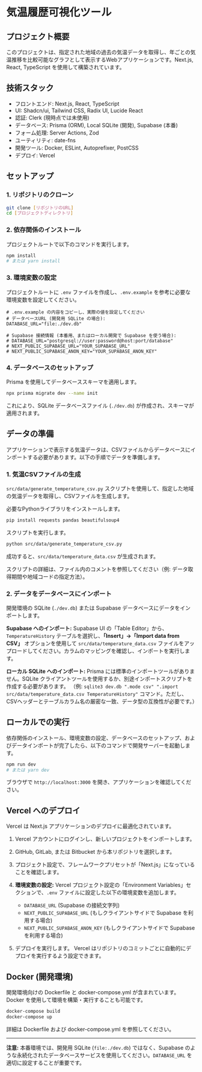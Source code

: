 # 気温履歴可視化ツール

## プロジェクト概要
このプロジェクトは、指定された地域の過去の気温データを取得し、年ごとの気温推移を比較可能なグラフとして表示するWebアプリケーションです。Next.js, React, TypeScript を使用して構築されています。

## 技術スタック
- フロントエンド: Next.js, React, TypeScript
- UI: Shadcn/ui, Tailwind CSS, Radix UI, Lucide React
- 認証: Clerk (現時点では未使用)
- データベース: Prisma (ORM), Local SQLite (開発), Supabase (本番)
- フォーム処理: Server Actions, Zod
- ユーティリティ: date-fns
- 開発ツール: Docker, ESLint, Autoprefixer, PostCSS
- デプロイ: Vercel

## セットアップ

### 1. リポジトリのクローン
```bash
git clone [リポジトリのURL]
cd [プロジェクトディレクトリ]
```

### 2. 依存関係のインストール
プロジェクトルートで以下のコマンドを実行します。
```bash
npm install
# または yarn install
```

### 3. 環境変数の設定
プロジェクトルートに `.env` ファイルを作成し、`.env.example` を参考に必要な環境変数を設定してください。

```env
# .env.example の内容をコピーし、実際の値を設定してください
# データベースURL (開発用 SQLite の場合):
DATABASE_URL="file:./dev.db"

# Supabase 接続情報 (本番用、またはローカル開発で Supabase を使う場合):
# DATABASE_URL="postgresql://user:password@host:port/database"
# NEXT_PUBLIC_SUPABASE_URL="YOUR_SUPABASE_URL"
# NEXT_PUBLIC_SUPABASE_ANON_KEY="YOUR_SUPABASE_ANON_KEY"
```

### 4. データベースのセットアップ
Prisma を使用してデータベーススキーマを適用します。

```bash
npx prisma migrate dev --name init
```
これにより、SQLite データベースファイル (`./dev.db`) が作成され、スキーマが適用されます。

## データの準備

アプリケーションで表示する気温データは、CSVファイルからデータベースにインポートする必要があります。以下の手順でデータを準備します。

### 1. 気温CSVファイルの生成
`src/data/generate_temperature_csv.py` スクリプトを使用して、指定した地域の気温データを取得し、CSVファイルを生成します。

必要なPythonライブラリをインストールします。
```bash
pip install requests pandas beautifulsoup4
```

スクリプトを実行します。
```bash
python src/data/generate_temperature_csv.py
```
成功すると、`src/data/temperature_data.csv` が生成されます。

スクリプトの詳細は、ファイル内のコメントを参照してください（例: データ取得期間や地域コードの指定方法）。

### 2. データをデータベースにインポート
開発環境の SQLite (`./dev.db`) または Supabase データベースにデータをインポートします。

**Supabase へのインポート:**
Supabase UI の「Table Editor」から、`TemperatureHistory` テーブルを選択し、**「Insert」->「Import data from CSV」** オプションを使用して `src/data/temperature_data.csv` ファイルをアップロードしてください。カラムのマッピングを確認し、インポートを実行します。

**ローカル SQLite へのインポート:**
Prisma には標準のインポートツールがありません。SQLite クライアントツールを使用するか、別途インポートスクリプトを作成する必要があります。
（例: `sqlite3 dev.db ".mode csv" ".import src/data/temperature_data.csv TemperatureHistory"` コマンド。ただし、CSVヘッダーとテーブルカラム名の厳密な一致、データ型の互換性が必要です。）

## ローカルでの実行

依存関係のインストール、環境変数の設定、データベースのセットアップ、およびデータインポートが完了したら、以下のコマンドで開発サーバーを起動します。

```bash
npm run dev
# または yarn dev
```

ブラウザで `http://localhost:3000` を開き、アプリケーションを確認してください。

## Vercel へのデプロイ

Vercel は Next.js アプリケーションのデプロイに最適化されています。

1.  Vercel アカウントにログインし、新しいプロジェクトをインポートします。
2.  GitHub, GitLab, または Bitbucket から本リポジトリを選択します。
3.  プロジェクト設定で、フレームワークプリセットが「Next.js」になっていることを確認します。
4.  **環境変数の設定:** Vercel プロジェクト設定の「Environment Variables」セクションで、`.env` ファイルに設定した以下の環境変数を追加します。
    -   `DATABASE_URL` (Supabase の接続文字列)
    -   `NEXT_PUBLIC_SUPABASE_URL` (もしクライアントサイドで Supabase を利用する場合)
    -   `NEXT_PUBLIC_SUPABASE_ANON_KEY` (もしクライアントサイドで Supabase を利用する場合)

5.  デプロイを実行します。
Vercel はリポジトリのコミットごとに自動的にデプロイを実行するよう設定できます。

## Docker (開発環境)
開発環境向けの Dockerfile と docker-compose.yml が含まれています。Docker を使用して環境を構築・実行することも可能です。

```bash
docker-compose build
docker-compose up
```

詳細は Dockerfile および docker-compose.yml を参照してください。

---

**注意:** 本番環境では、開発用 SQLite (`file:./dev.db`) ではなく、Supabase のような永続化されたデータベースサービスを使用してください。`DATABASE_URL` を適切に設定することが重要です。
